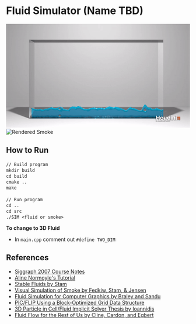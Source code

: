 # Fluid Simulator (Name TBD)

![Rendered Fluid](images/fluid-rendered-3.gif)
![Rendered Smoke](images/smoke-rendered-2.gif)

## How to Run
```
// Build program
mkdir build
cd build
cmake ..
make

// Run program
cd ..
cd src
./SIM <fluid or smoke>
```

**To change to 3D Fluid**
- In `main.cpp` comment out `#define TWO_DIM`

## References
- [Siggraph 2007 Course Notes](https://www.cs.ubc.ca/~rbridson/fluidsimulation/fluids_notes.pdf)
- [Aline Normoyle's Tutorial](http://www.alinenormoyle.com/TutorialFluid.html)
- [Stable Fluids by Stam](http://www.dgp.toronto.edu/people/stam/reality/Research/pdf/ns.pdf)
- [Visual Simulation of Smoke by Fedkiw, Stam, & Jensen](http://physbam.stanford.edu/~fedkiw/papers/stanford2001-01.pdf)
- [Fluid Simulation for Computer Graphics by Braley and Sandu](http://users.encs.concordia.ca/~grogono/Graphics/fluid-5.pdf)
- [PIC/FLIP Using a Block-Optimized Grid Data Structure](https://www.diva-portal.org/smash/get/diva2:441801/FULLTEXT01.pdf)
- [3D Particle in Cell/Fluid Implicit Solver Thesis by Ioannidis](https://nccastaff.bournemouth.ac.uk/jmacey/MastersProjects/MSc12/Ioannidis/Thesis.pdf)
- [Fluid Flow for the Rest of Us by Cline, Cardon, and Egbert](https://pdfs.semanticscholar.org/9d47/1060d6c48308abcc98dbed850a39dbfea683.pdf)
